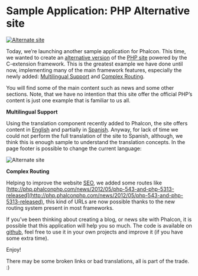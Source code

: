 <!--
slug: sample-application-php-alternative-site
date: Thu Jun 07 2012 14:46:00 GMT-0400 (EDT)
tags: php, sample, phalcon, programming
title: Sample Application: PHP Alternative site
id: 24622423072
link: http://blog.phalconphp.com/post/24622423072/sample-application-php-alternative-site
raw: {"blog_name":"phalconphp","id":24622423072,"post_url":"http://blog.phalconphp.com/post/24622423072/sample-application-php-alternative-site","slug":"sample-application-php-alternative-site","type":"text","date":"2012-06-07 18:46:00 GMT","timestamp":1339094760,"state":"published","format":"html","reblog_key":"BSjs0LD2","tags":["php","sample","phalcon","programming"],"short_url":"http://tmblr.co/Z6PumvMxd5mW","highlighted":[],"note_count":0,"source_url":"http://php.phalconphp.com/","source_title":"php.phalconphp.com","title":"Sample Application: PHP Alternative site","body":"<div><a href=\"http://php.phalconphp.com/\"><img alt=\"Alternate site\" src=\"http://static.phalconphp.com/blog/img/php-site-1.png\"/></a></div>\n<p>Today, we&rsquo;re launching another sample application for Phalcon. This time, we wanted to create an <a href=\"http://php.phalconphp.com/\">alternative version</a> of the <a href=\"http://php.net\">PHP site</a> powered by the C-extension framework. This is the greatest example we have done until now, implementing many of the main framework features, especially the newly added: <a href=\"http://phalconphp.com/documentation/translate\">Multilingual Support</a> and <a href=\"http://phalconphp.com/documentation/routing\">Complex Routing</a>.</p>\n<p>You will find some of the main content such as news and some other sections. Note, that we have no intention that this site offer the official PHP&rsquo;s content is just one example that is familiar to us all.</p>\n<p><strong>Multilingual Support</strong></p>\n<p>Using the translation component recently added to Phalcon, the site offers content in <a href=\"http://php.phalconphp.com/set-language/en\">English</a> and partially in <a href=\"http://php.phalconphp.com/set-language/es\">Spanish</a>. Anyway, for lack of time we could not perform the full translation of the site to Spanish, although, we think this is enough sample to understand the translation concepts. In the page footer is possible to change the current language:</p>\n<div><img alt=\"Alternate site\" src=\"http://static.phalconphp.com/blog/img/php-site-2.png\"/></div>\n<div></div>\n<p><strong>Complex Routing</strong></p>\n<p>Helping to improve the website <a href=\"http://en.wikipedia.org/wiki/Search_engine_optimization\">SEO</a>, we added some routes like <a href=\"http://php.phalconphp.com/news/2012/05/php-543-and-php-5313-released\">http://php.phalconphp.com/news/2012/05/php-543-and-php-5313-released</a>, this kind of URLs are now possible thanks to the new routing system present in most frameworks.</p>\n<p><span class=\"short_text\" id=\"result_box\"><span class=\"hps\">If you&rsquo;ve</span> <span class=\"hps\">been thinking</span></span> about creating a blog, or news site with Phalcon, it is possible that this application will help you so much. The code is available on <a href=\"https://github.com/phalcon/php-site\">github</a>, feel free to use it in your own projects and improve it (if you have some extra time).</p>\n<p>Enjoy!</p>\n<p><span><span class=\"hps\">There may be</span> <span class=\"hps\">some</span> <span class=\"hps\">broken links</span> <span class=\"hps\">or bad</span> <span class=\"hps\">translations</span><span>, all is part</span> <span class=\"hps\">of the trade. :)</span></span></p>","reblog":{"tree_html":"","comment":"<div><a href=\"http://php.phalconphp.com/\"><img alt=\"Alternate site\" src=\"http://static.phalconphp.com/blog/img/php-site-1.png\"></a></div>\n<p>Today, we&rsquo;re launching another sample application for Phalcon. This time, we wanted to create an <a href=\"http://php.phalconphp.com/\">alternative version</a> of the <a href=\"http://php.net\">PHP site</a> powered by the C-extension framework. This is the greatest example we have done until now, implementing many of the main framework features, especially the newly added: <a href=\"http://phalconphp.com/documentation/translate\">Multilingual Support</a> and <a href=\"http://phalconphp.com/documentation/routing\">Complex Routing</a>.</p>\n<p>You will find some of the main content such as news and some other sections. Note, that we have no intention that this site offer the official PHP&rsquo;s content is just one example that is familiar to us all.</p>\n<p><strong>Multilingual Support</strong></p>\n<p>Using the translation component recently added to Phalcon, the site offers content in <a href=\"http://php.phalconphp.com/set-language/en\">English</a> and partially in <a href=\"http://php.phalconphp.com/set-language/es\">Spanish</a>. Anyway, for lack of time we could not perform the full translation of the site to Spanish, although, we think this is enough sample to understand the translation concepts. In the page footer is possible to change the current language:</p>\n<div><img alt=\"Alternate site\" src=\"http://static.phalconphp.com/blog/img/php-site-2.png\"></div>\n<div></div>\n<p><strong>Complex Routing</strong></p>\n<p>Helping to improve the website <a href=\"http://en.wikipedia.org/wiki/Search_engine_optimization\">SEO</a>, we added some routes like <a href=\"http://php.phalconphp.com/news/2012/05/php-543-and-php-5313-released\">http://php.phalconphp.com/news/2012/05/php-543-and-php-5313-released</a>, this kind of URLs are now possible thanks to the new routing system present in most frameworks.</p>\n<p><span class=\"short_text\" id=\"result_box\"><span class=\"hps\">If you&rsquo;ve</span> <span class=\"hps\">been thinking</span></span> about creating a blog, or news site with Phalcon, it is possible that this application will help you so much. The code is available on <a href=\"https://github.com/phalcon/php-site\">github</a>, feel free to use it in your own projects and improve it (if you have some extra time).</p>\n<p>Enjoy!</p>\n<p><span><span class=\"hps\">There may be</span> <span class=\"hps\">some</span> <span class=\"hps\">broken links</span> <span class=\"hps\">or bad</span> <span class=\"hps\">translations</span><span>, all is part</span> <span class=\"hps\">of the trade. :)</span></span></p>"},"trail":[{"blog":{"name":"phalconphp","theme":{"header_full_width":1117,"header_full_height":426,"header_focus_width":758,"header_focus_height":426,"avatar_shape":"square","background_color":"#FAFAFA","body_font":"Helvetica Neue","header_bounds":"0,937,426,179","header_image":"http://static.tumblr.com/be2b0380984b972b47699d457f4c0ffb/ivjir8a/815nn0qo7/tumblr_static_28z87js742xwowwo0kco04ogs.jpg","header_image_focused":"http://static.tumblr.com/be2b0380984b972b47699d457f4c0ffb/ivjir8a/laHnn0qo9/tumblr_static_tumblr_static_28z87js742xwowwo0kco04ogs_focused_v3.jpg","header_image_scaled":"http://static.tumblr.com/be2b0380984b972b47699d457f4c0ffb/ivjir8a/815nn0qo7/tumblr_static_28z87js742xwowwo0kco04ogs_2048_v2.jpg","header_stretch":true,"link_color":"#529ECC","show_avatar":true,"show_description":true,"show_header_image":true,"show_title":true,"title_color":"#444444","title_font":"Gibson","title_font_weight":"bold"}},"post":{"id":"24622423072"},"content":"<div><a href=\"http://php.phalconphp.com/\"><img alt=\"Alternate site\" src=\"http://static.phalconphp.com/blog/img/php-site-1.png\"></a></div>\n<p>Today, we’re launching another sample application for Phalcon. This time, we wanted to create an <a href=\"http://php.phalconphp.com/\">alternative version</a> of the <a href=\"http://php.net\">PHP site</a> powered by the C-extension framework. This is the greatest example we have done until now, implementing many of the main framework features, especially the newly added: <a href=\"http://phalconphp.com/documentation/translate\">Multilingual Support</a> and <a href=\"http://phalconphp.com/documentation/routing\">Complex Routing</a>.</p>\n<p>You will find some of the main content such as news and some other sections. Note, that we have no intention that this site offer the official PHP’s content is just one example that is familiar to us all.</p>\n<p><strong>Multilingual Support</strong></p>\n<p>Using the translation component recently added to Phalcon, the site offers content in <a href=\"http://php.phalconphp.com/set-language/en\">English</a> and partially in <a href=\"http://php.phalconphp.com/set-language/es\">Spanish</a>. Anyway, for lack of time we could not perform the full translation of the site to Spanish, although, we think this is enough sample to understand the translation concepts. In the page footer is possible to change the current language:</p>\n<div><img alt=\"Alternate site\" src=\"http://static.phalconphp.com/blog/img/php-site-2.png\"></div>\n<div></div>\n<p><strong>Complex Routing</strong></p>\n<p>Helping to improve the website <a href=\"http://en.wikipedia.org/wiki/Search_engine_optimization\">SEO</a>, we added some routes like <a href=\"http://php.phalconphp.com/news/2012/05/php-543-and-php-5313-released\">http://php.phalconphp.com/news/2012/05/php-543-and-php-5313-released</a>, this kind of URLs are now possible thanks to the new routing system present in most frameworks.</p>\n<p><span class=\"short_text\" id=\"result_box\"><span class=\"hps\">If you’ve</span> <span class=\"hps\">been thinking</span></span> about creating a blog, or news site with Phalcon, it is possible that this application will help you so much. The code is available on <a href=\"https://github.com/phalcon/php-site\">github</a>, feel free to use it in your own projects and improve it (if you have some extra time).</p>\n<p>Enjoy!</p>\n<p><span><span class=\"hps\">There may be</span> <span class=\"hps\">some</span> <span class=\"hps\">broken links</span> <span class=\"hps\">or bad</span> <span class=\"hps\">translations</span><span>, all is part</span> <span class=\"hps\">of the trade. :)</span></span></p>","content_raw":"<div><a href=\"http://php.phalconphp.com/\"><img alt=\"Alternate site\" src=\"http://static.phalconphp.com/blog/img/php-site-1.png\"></a></div>\r\n<p>Today, we're launching another sample application for Phalcon. This time, we wanted to create an <a href=\"http://php.phalconphp.com/\">alternative version</a> of the <a href=\"http://php.net\">PHP site</a> powered by the C-extension framework. This is the greatest example we have done until now, implementing many of the main framework features, especially the newly added: <a href=\"phalconphp.com/documentation/translate\">Multilingual Support</a> and <a href=\"phalconphp.com/documentation/routing\">Complex Routing</a>.</p>\r\n<p>You will find some of the main content such as news and some other sections. Note, that we have no intention that this site offer the official PHP's content is just one example that is familiar to us all.</p>\r\n<p><strong>Multilingual Support</strong></p>\r\n<p>Using the translation component recently added to Phalcon, the site offers content in <a href=\"http://php.phalconphp.com/set-language/en\">English</a> and partially in <a href=\"http://php.phalconphp.com/set-language/es\">Spanish</a>. Anyway, for lack of time we could not perform the full translation of the site to Spanish, although, we think this is enough sample to understand the translation concepts. In the page footer is possible to change the current language:</p>\r\n<div><img alt=\"Alternate site\" src=\"http://static.phalconphp.com/blog/img/php-site-2.png\"></div>\r\n<div></div>\r\n<p><strong>Complex Routing</strong></p>\r\n<p>Helping to improve the website <a href=\"http://en.wikipedia.org/wiki/Search_engine_optimization\">SEO</a>, we added some routes like <a href=\"http://php.phalconphp.com/news/2012/05/php-543-and-php-5313-released\">http://php.phalconphp.com/news/2012/05/php-543-and-php-5313-released</a>, this kind of URLs are now possible thanks to the new routing system present in most frameworks.</p>\r\n<p><span class=\"short_text\" id=\"result_box\"><span class=\"hps\">If you've</span> <span class=\"hps\">been thinking</span></span> about creating a blog, or news site with Phalcon, it is possible that this application will help you so much. The code is available on <a href=\"https://github.com/phalcon/php-site\">github</a>, feel free to use it in your own projects and improve it (if you have some extra time).</p>\r\n<p>Enjoy!</p>\r\n<p><span><span class=\"hps\">There may be</span> <span class=\"hps\">some</span> <span class=\"hps\">broken links</span> <span class=\"hps\">or bad</span> <span class=\"hps\">translations</span><span>, all is part</span> <span class=\"hps\">of the trade. :)</span></span></p>","is_current_item":true,"is_root_item":true}]}
publish: 2012-06-07
-->


Sample Application: PHP Alternative site
========================================

[![Alternate
site](http://static.phalconphp.com/blog/img/php-site-1.png)](http://php.phalconphp.com/)

Today, we’re launching another sample application for Phalcon. This
time, we wanted to create an [alternative
version](http://php.phalconphp.com/) of the [PHP site](http://php.net)
powered by the C-extension framework. This is the greatest example we
have done until now, implementing many of the main framework features,
especially the newly added: [Multilingual
Support](http://phalconphp.com/documentation/translate) and [Complex
Routing](http://phalconphp.com/documentation/routing).

You will find some of the main content such as news and some other
sections. Note, that we have no intention that this site offer the
official PHP’s content is just one example that is familiar to us all.

**Multilingual Support**

Using the translation component recently added to Phalcon, the site
offers content in [English](http://php.phalconphp.com/set-language/en)
and partially in [Spanish](http://php.phalconphp.com/set-language/es).
Anyway, for lack of time we could not perform the full translation of
the site to Spanish, although, we think this is enough sample to
understand the translation concepts. In the page footer is possible to
change the current language:

![Alternate site](http://static.phalconphp.com/blog/img/php-site-2.png)

**Complex Routing**

Helping to improve the website
[SEO](http://en.wikipedia.org/wiki/Search_engine_optimization), we added
some routes like
[http://php.phalconphp.com/news/2012/05/php-543-and-php-5313-released](http://php.phalconphp.com/news/2012/05/php-543-and-php-5313-released),
this kind of URLs are now possible thanks to the new routing system
present in most frameworks.

If you’ve been thinking about creating a blog, or news site with
Phalcon, it is possible that this application will help you so much. The
code is available on [github](https://github.com/phalcon/php-site), feel
free to use it in your own projects and improve it (if you have some
extra time).

Enjoy!

There may be some broken links or bad translations, all is part of the
trade. :)

